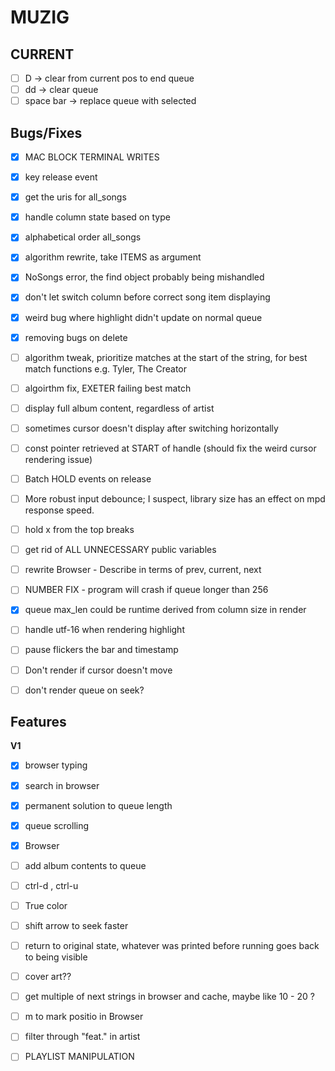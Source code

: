 # MUZIG

## CURRENT
- [ ] D -> clear from current pos to end queue
- [ ] dd -> clear queue
- [ ] space bar -> replace queue with selected

## Bugs/Fixes
- [x] MAC BLOCK TERMINAL WRITES
- [x] key release event
- [x] get the uris for all_songs
- [x] handle column state based on type
- [x] alphabetical order all_songs
- [x] algorithm rewrite, take ITEMS as argument
- [x] NoSongs error, the find object probably being mishandled
- [x] don't let switch column before correct song item displaying
- [x] weird bug where highlight didn't update on normal queue
- [x] removing bugs on delete
- [ ] algorithm tweak, prioritize matches at the start of the string, for best match functions e.g. Tyler, The Creator
- [ ] algoirthm fix, EXETER failing best match
- [ ] display full album content, regardless of artist
- [ ] sometimes cursor doesn't display after switching horizontally
- [ ] const pointer retrieved at START of handle (should fix the weird cursor rendering issue)
- [ ] Batch HOLD events on release
- [ ] More robust input debounce; I suspect, library size has an effect on mpd response speed.
- [ ] hold x from the top breaks
- [ ] get rid of ALL UNNECESSARY public variables
- [ ] rewrite Browser - Describe in terms of prev, current, next
- [ ] NUMBER FIX - program will crash if queue longer than 256

- [x] queue max_len could be runtime derived from column size in render
- [ ] handle utf-16 when rendering highlight
- [ ] pause flickers the bar and timestamp
- [ ] Don't render if cursor doesn't move
- [ ] don't render queue on seek?

## Features 
**V1**
- [x] browser typing
- [x] search in browser
- [x] permanent solution to queue length
- [x] queue scrolling
- [x] Browser
- [ ] add album contents to queue
- [ ] ctrl-d , ctrl-u
- [ ] True color
- [ ] shift arrow to seek faster
- [ ] return to original state, whatever was printed before running goes back to being visible

- [ ] cover art??
- [ ] get multiple of next strings in browser and cache, maybe like 10 - 20 ? 
- [ ] m to mark positio in Browser
- [ ] filter through "feat." in artist
- [ ] PLAYLIST MANIPULATION
